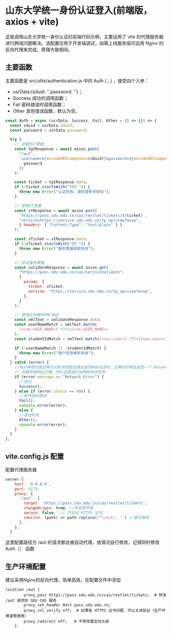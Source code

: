 # 山东大学统一身份认证登入(前端版，axios + vite)

这是调用山东大学统一身份认证的前端代码示例，主要运用了 vite 的代理服务器进行跨域问题解决。该配置仅用于开发端调试，如需上线服务端可运用 Nginx 的反向代理来完成，原理大致相同。

## 主要函数

主要函数是 src/ulits/authentication.js 中的 Auth (...) ，接受四个入参：

- usrData:{sduid: '',password: ''}；
- Success 成功时调用函数；
- Fail 密码错误时调用函数；
- Other 其他错误函数，默认为空。

```javascript
const Auth = async (usrData, Success, Fail, Other = () => {}) => {
  const sduid = usrData.sduid;
  const password = usrData.password;

  try {
    // 获取TGT票据
    const tgtResponse = await axios.post(
      "/aut",
      `username=${encodeURIComponent(sduid)}&password=${encodeURIComponent(
        password
      )}`
    );

    const ticket = tgtResponse.data;
    if (!ticket.startsWith("TGT-")) {
      throw new Error("认证失败，请检查账号密码");
    }

    // 获取ST票据
    const stResponse = await axios.post(
      `https://pass.sdu.edu.cn/cas/restlet/tickets/${ticket}`,
      "service=https://service.sdu.edu.cn/tp_up/view?m=up",
      { headers: { "Content-Type": "text/plain" } }
    );

    const sTicket = stResponse.data;
    if (!sTicket.startsWith("ST-")) {
      throw new Error("服务票据获取失败");
    }

    // 验证服务票据
    const validateResponse = await axios.get(
      "https://pass.sdu.edu.cn/cas/serviceValidate",
      {
        params: {
          ticket: sTicket,
          service: "https://service.sdu.edu.cn/tp_up/view?m=up",
        },
      }
    );

    // 使用正则解析XML响应
    const xmlText = validateResponse.data;
    const userNameMatch = xmlText.match(
      /<cas:USER_NAME>(.*?)<\/cas:USER_NAME>/
    );
    const studentIdMatch = xmlText.match(/<sso:user>(.*?)<\/sso:user>/);

    if (!userNameMatch || !studentIdMatch) {
      throw new Error("用户信息解析失败");
    }
  } catch (error) {
    //有点神奇的是这种方式账号秘密出错会返回400状态码，正确的时候会返回一个'Network Error'
    // 但服务端响应正确，所以这里通过这两种状态检测
    if (error.message == "Network Error") {
      //成功
      Success();
    } else if (error.status == 400) {
      //账号密码错误
      Fail();
      console.error(error);
    } else {
      //其他失败
      Other();
      console.error(error);
    }
  }
};
```

## vite.config.js 配置

配置代理服务器

```javascript
server:{
    host: '0.0.0.0',
    port: 5173,
    proxy: {
      '/aut': {
        target: 'https://pass.sdu.edu.cn/cas/restlet/tickets',
        changeOrigin: true, //改变请求源
        secure: false,  // 不验证 HTTPS 证书
        rewrite: (path) => path.replace(/^\/aut/, '') //重写路径
      },
    },
  }
```

这里配置路径为 /aut 的请求都会被自动代理，依情况自行修改，记得同时修改 Auth（） 函数

## 生产环境配置

建议采用Nginx的反向代理，简单高效。在配置文件中添加

```Ngx
location /aut {
        proxy_pass https://pass.sdu.edu.cn/cas/restlet/tickets;  # 转发 /aut 请求到 SDU CAS 服务
        proxy_set_header Host pass.sdu.edu.cn;
        proxy_ssl_verify off;  # 如果有 HTTPS 证书问题，可以关闭验证（生产环境谨慎使用）
        proxy_redirect off;   # 不修改重定向头部
    }
```